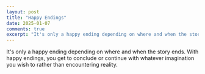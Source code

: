 ```yaml
---
layout: post
title: "Happy Endings"
date: 2025-01-07
comments: true
excerpt: "It's only a happy ending depending on where and when the story ends. With happy endings, you get to conclude or continue with whatever imagination you wish to rather than encountering reality."
---
```


It's only a happy ending depending on where and when the story ends. With happy endings, you get to conclude or continue with whatever imagination you wish to rather than encountering reality.